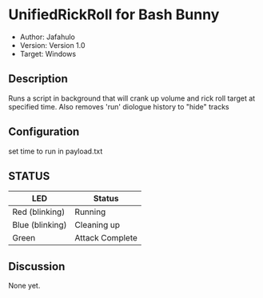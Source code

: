 # UnifiedRickRoll for Bash Bunny

* Author: Jafahulo
* Version: Version 1.0
* Target: Windows

## Description
Runs a script in background that will crank up volume and rick roll target at specified time. Also removes 'run' diologue history to "hide" tracks

## Configuration

set time to run in payload.txt

## STATUS

| LED                | Status                                       |
| ------------------ | -------------------------------------------- |
| Red (blinking)     | Running                                      |
| Blue (blinking)    | Cleaning up
| Green              | Attack Complete                              |

## Discussion
None yet. 
